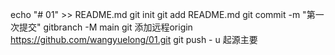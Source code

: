 echo "# 01" >> README.md 
git init 
git add README.md 
git commit -m "第一次提交" 
gitbranch -M main 
git 添加远程origin https://github.com/wangyuelong/01.git
 git push - u 起源主要
